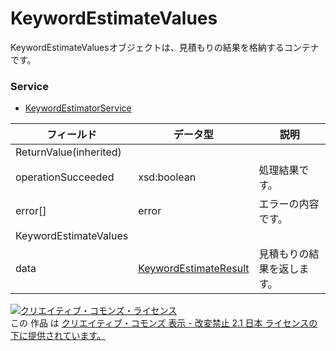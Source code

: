 # KeywordEstimateValues
KeywordEstimateValuesオブジェクトは、見積もりの結果を格納するコンテナです。
### Service
+ [KeywordEstimatorService](../services/KeywordEstimatorService.md)

| フィールド | データ型 | 説明 | 
|---|---|---|
| ReturnValue(inherited)|||
| operationSucceeded| xsd:boolean| 処理結果です。 |
| error[]| error| エラーの内容です。 |
| KeywordEstimateValues|||
| data| <a href="../data/KeywordEstimateResult.md">KeywordEstimateResult</a>| 見積もりの結果を返します。 |
<a rel="license" href="http://creativecommons.org/licenses/by-nd/2.1/jp/"><img alt="クリエイティブ・コモンズ・ライセンス" style="border-width:0" src="https://i.creativecommons.org/l/by-nd/2.1/jp/88x31.png" /></a><br />この 作品 は <a rel="license" href="http://creativecommons.org/licenses/by-nd/2.1/jp/">クリエイティブ・コモンズ 表示 - 改変禁止 2.1 日本 ライセンスの下に提供されています。</a>
